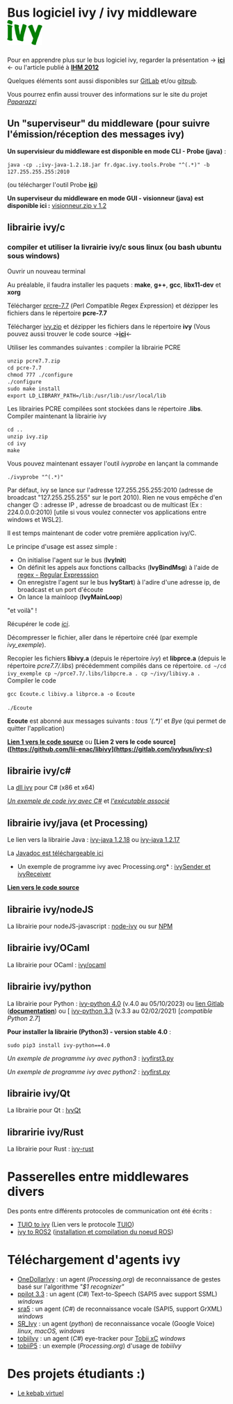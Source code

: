 # Bus logiciel ivy / ivy middleware <img src="https://github.com/truillet/ivy/blob/master/doc/ivylogo.jpg" width=80>

Pour en apprendre plus sur le bus logiciel ivy, regarder la présentation -> [**ici**](https://github.com/truillet/ivy/blob/master/doc/C_ivy_2.7.pdf) <- ou l'article publié à **[IHM 2012](https://hal-enac.archives-ouvertes.fr/hal-00940960/document)**

Quelques éléments sont aussi disponibles sur [GitLab](https://gitlab.com/ivybus) et/ou [gitpub](https://gitpub.recherche.enac.fr/ivy).

Vous pourrez enfin aussi trouver des informations sur le site du projet *[Paparazzi](https://wiki.paparazziuav.org/wiki/Ivy)*

## Un "superviseur" du middleware (pour suivre l'émission/réception des messages ivy)
**Un supervisieur du middleware est disponible en mode CLI - Probe (java)** : 
```
java -cp .;ivy-java-1.2.18.jar fr.dgac.ivy.tools.Probe "^(.*)" -b 127.255.255.255:2010
```
(ou télécharger l'outil Probe **[ici](https://github.com/truillet/ivy/blob/master/code/Probe.zip)**)

**Un superviseur du middleware en mode GUI - visionneur (java) est disponible ici :** [visionneur.zip v 1.2](https://github.com/truillet/ivy/blob/master/lib/visionneur_1_2.zip)

## librairie ivy/c
### compiler et utiliser la livrairie ivy/c sous linux (ou bash ubuntu sous windows)
Ouvrir un nouveau terminal

Au préalable, il faudra installer les paquets : **make**, **g++**, **gcc**, **libx11-dev** et **xorg**

Télécharger [prcre-7.7](https://github.com/truillet/ivy/blob/master/lib/pcre-7.7.zip) (*P*erl *C*ompatible *R*egex *E*xpression) et dézipper les fichiers dans le répertoire **pcre-7.7**

Télécharger [ivy.zip](https://github.com/truillet/ivy/blob/master/lib/ivy.zip) et dézipper les fichiers dans le répertoire **ivy** (Vous pouvez aussi trouver le code source ->**[ici](https://gitlab.com/ivybus/ivy-c)**<-

Utiliser les commandes suivantes : compiler la librairie PCRE
```console
unzip pcre7.7.zip
cd pcre-7.7
chmod 777 ./configure
./configure
sudo make install
export LD_LIBRARY_PATH=/lib:/usr/lib:/usr/local/lib
```
Les librairies PCRE compilées sont stockées dans le répertoire **.libs**. Compiler maintenant la librairie ivy 

```console
cd ..
unzip ivy.zip
cd ivy
make
```
Vous pouvez maintenant essayer l'outil *ivyprobe* en lançant la commande

```
./ivyprobe "^(.*)"
```
Par défaut, ivy se lance sur l'adresse 127.255.255.255:2010 (adresse de broadcast "127.255.255.255" sur le port 2010). Rien ne vous empêche d'en changer 😉 : adresse IP , adresse de broadcast ou de multicast (Ex : 224.0.0.0:2010) [utile si vous voulez connecter vos applications entre windows et WSL2].

Il est temps maintenant de coder votre première application ivy/C. 

Le principe d'usage est assez simple : 
* On initialise l'agent sur le bus (**IvyInit**)
* On définit les appels aux fonctions callbacks (**IvyBindMsg**) à l'aide de [regex - Regular Expresssion](https://regexr.com) 
* On enregistre l'agent sur le bus **IvyStart**) à l'adire d'une adresse ip, de broadcast et un port d'écoute
* On lance la mainloop (**IvyMainLoop**)

"et voilà" ! 

Récupérer le code [*ici*](https://github.com/truillet/ivy/blob/master/code/example_c.zip).

Décompresser le fichier, aller dans le répertoire créé (par exemple *ivy_exemple*).

Recopier les fichiers **libivy.a** (depuis le répertoire *ivy*) et **libprce.a** (depuis le répertoire *pcre7.7/.libs*) précédemment compilés dans ce répertoire.
``
cd ~/cd ivy_exemple
cp ~/prce7.7/.libs/libpcre.a .
cp ~/ivy/libivy.a .
``
Compiler le code

````
gcc Ecoute.c libivy.a libprce.a -o Ecoute

./Ecoute
````
**Ecoute** est abonné aux messages suivants : *tous '(.\*)'* et *Bye* (qui permet de quitter l'application)

**[Lien 1 vers le code source](https://github.com/lii-enac/libivy)** ou **[Lien 2 vers le code source]([https://github.com/lii-enac/libivy](https://gitlab.com/ivybus/ivy-c)**


## librairie ivy/c#
La [dll ivy](https://github.com/truillet/ivy/blob/master/lib/ivy_csharp_dll.zip) pour C# (x86 et x64)

*[Un exemple de code ivy avec C#](https://github.com/truillet/ivy/blob/master/code/ppilot_src.zip)* et *[l'exécutable associé](https://github.com/truillet/ivy/blob/master/lib/ppilot5_v3.2.zip)*

## librairie ivy/java (et Processing)
Le lien vers la librairie Java : [ivy-java 1.2.18](https://github.com/truillet/ivy/blob/master/lib/ivy-java-1.2.18.jar) ou [ivy-java 1.2.17](https://github.com/truillet/ivy/blob/master/lib/ivy-java-1.2.17.jar)

La [Javadoc est téléchargeable ici](https://github.com/truillet/ivy/blob/master/lib/javadoc-ivy-1.2.18.zip)

* Un exemple de programme ivy avec Processing.org* : [ivySender et ivyReceiver](https://github.com/truillet/ivy/blob/master/code/ivyP5.zip) 

**[Lien vers le code source](https://gitlab.com/ivybus/ivy-java)**

## librairie ivy/nodeJS
La librairie pour nodeJS-javascript : [node-ivy](https://github.com/nilpotence/node-ivy) ou sur [NPM](https://www.npmjs.com/package/node-ivy)

## librairie ivy/OCaml
La librairie pour OCaml : [ivy/ocaml](https://gitlab.com/ivybus/ivy-ocaml)

## librairie ivy/python
La librairie pour Python :  [ivy-python 4.0](https://pypi.org/project/ivy-python) (v.4.0 au 05/10/2023) ou [lien Gitlab](https://gitlab.com/ivybus/ivy-python) (**[documentation](https://ivy-python.readthedocs.io/en/latest/index.html)**) ou [ [ivy-python 3.3](https://pypi.org/project/ivy-python/3.3) (v.3.3 au 02/02/2021) [_compatible Python 2.7_]

**Pour installer la librairie (Python3) - version stable 4.0** : 
```
sudo pip3 install ivy-python==4.0
```
*Un exemple de programme ivy avec python3* : [ivyfirst3.py](https://github.com/truillet/ivy/blob/master/code/ivyfirst3.py)

*Un exemple de programme ivy avec python2* : [ivyfirst.py](https://github.com/truillet/upssitech/blob/master/SRI/3A/ID/TP/Code/ivyfirst.py)

## librairie ivy/Qt
La librairie pour Qt : [IvyQt](https://gitlab.com/ivybus/IvyQt)

## libraririe ivy/Rust
La librairie pour Rust : [ivy-rust](https://github.com/paparazzi/ivy-rust)

# Passerelles entre middlewares divers
Des ponts entre différents protocoles de communication ont été écrits :
* [TUIO to ivy](https://github.com/truillet/TUIO2ivy) (Lien vers le protocole [TUIO](https://www.tuio.org))
* [ivy to ROS2](https://github.com/truillet/ivy/blob/master/code/bridge.zip) ([installation et compilation du noeud ROS](https://github.com/truillet/ivy/blob/master/doc/ROS2.md))

# Téléchargement d'agents ivy
* [OneDollarIvy](https://github.com/truillet/OneDollarIvy) : un agent (*Processing.org*) de reconnaissance de gestes basé sur l'algorithme *"$1 recognizer"*
* [ppilot 3.3](https://github.com/truillet/ivy/blob/master/agents/ppilot5_3.3.zip) : un agent (*C#*) Text-to-Speech (SAPI5 avec support SSML) *windows* 
* [sra5](https://github.com/truillet/ivy/blob/master/agents/sra5.zip) : un agent (*C#*) de reconnaissance vocale (SAPI5, support GrXML) *windows*
* [SR_Ivy](https://github.com/truillet/tas_de_code/blob/master/Speech_Recognition/SR_ivy.py) : un agent (*python*) de reconnaissance vocale (Google Voice) *linux, macOS, windows*
* [tobiiIvy](https://github.com/truillet/ivy/blob/master/agents/tobiiIvy.zip) : un agent (*C#*) eye-tracker pour [Tobii xC](https://gaming.tobii.com/product/eye-tracker-5) *windows*
* [tobiiP5](https://github.com/truillet/ivy/blob/master/agents/tobiiP5.zip) : un exemple (*Processing.org*) d'usage de *tobiiIvy* 

# Des projets étudiants :)
* [Le kebab virtuel](https://github.com/AlexandreLanglade/kebab_virtuel)
